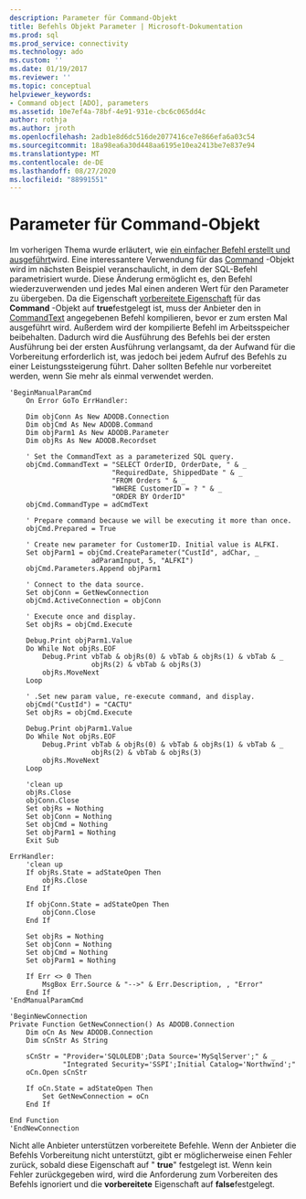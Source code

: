 ```yaml
---
description: Parameter für Command-Objekt
title: Befehls Objekt Parameter | Microsoft-Dokumentation
ms.prod: sql
ms.prod_service: connectivity
ms.technology: ado
ms.custom: ''
ms.date: 01/19/2017
ms.reviewer: ''
ms.topic: conceptual
helpviewer_keywords:
- Command object [ADO], parameters
ms.assetid: 10e7ef4a-78bf-4e91-931e-cbc6c065dd4c
author: rothja
ms.author: jroth
ms.openlocfilehash: 2adb1e8d6dc516de2077416ce7e866efa6a03c54
ms.sourcegitcommit: 18a98ea6a30d448aa6195e10ea2413be7e837e94
ms.translationtype: MT
ms.contentlocale: de-DE
ms.lasthandoff: 08/27/2020
ms.locfileid: "88991551"
---
```

# <a name="command-object-parameters"></a>Parameter für Command-Objekt
Im vorherigen Thema wurde erläutert, wie [ein einfacher Befehl erstellt und ausgeführt](./creating-and-executing-a-simple-command.md)wird. Eine interessantere Verwendung für das [Command](../../reference/ado-api/command-object-ado.md) -Objekt wird im nächsten Beispiel veranschaulicht, in dem der SQL-Befehl parametrisiert wurde. Diese Änderung ermöglicht es, den Befehl wiederzuverwenden und jedes Mal einen anderen Wert für den Parameter zu übergeben. Da die Eigenschaft [vorbereitete Eigenschaft](../../reference/ado-api/prepared-property-ado.md) für das **Command** -Objekt auf **true**festgelegt ist, muss der Anbieter den in [CommandText](../../reference/ado-api/commandtext-property-ado.md) angegebenen Befehl kompilieren, bevor er zum ersten Mal ausgeführt wird. Außerdem wird der kompilierte Befehl im Arbeitsspeicher beibehalten. Dadurch wird die Ausführung des Befehls bei der ersten Ausführung bei der ersten Ausführung verlangsamt, da der Aufwand für die Vorbereitung erforderlich ist, was jedoch bei jedem Aufruf des Befehls zu einer Leistungssteigerung führt. Daher sollten Befehle nur vorbereitet werden, wenn Sie mehr als einmal verwendet werden.  
  
```  
'BeginManualParamCmd  
    On Error GoTo ErrHandler:  
  
    Dim objConn As New ADODB.Connection  
    Dim objCmd As New ADODB.Command  
    Dim objParm1 As New ADODB.Parameter  
    Dim objRs As New ADODB.Recordset  
  
    ' Set the CommandText as a parameterized SQL query.  
    objCmd.CommandText = "SELECT OrderID, OrderDate, " & _  
                         "RequiredDate, ShippedDate " & _  
                         "FROM Orders " & _  
                         "WHERE CustomerID = ? " & _  
                         "ORDER BY OrderID"  
    objCmd.CommandType = adCmdText  
  
    ' Prepare command because we will be executing it more than once.  
    objCmd.Prepared = True  
  
    ' Create new parameter for CustomerID. Initial value is ALFKI.  
    Set objParm1 = objCmd.CreateParameter("CustId", adChar, _  
                    adParamInput, 5, "ALFKI")  
    objCmd.Parameters.Append objParm1  
  
    ' Connect to the data source.  
    Set objConn = GetNewConnection  
    objCmd.ActiveConnection = objConn  
  
    ' Execute once and display.  
    Set objRs = objCmd.Execute  
  
    Debug.Print objParm1.Value  
    Do While Not objRs.EOF  
        Debug.Print vbTab & objRs(0) & vbTab & objRs(1) & vbTab & _  
                    objRs(2) & vbTab & objRs(3)  
        objRs.MoveNext  
    Loop  
  
    ' .Set new param value, re-execute command, and display.  
    objCmd("CustId") = "CACTU"  
    Set objRs = objCmd.Execute  
  
    Debug.Print objParm1.Value  
    Do While Not objRs.EOF  
        Debug.Print vbTab & objRs(0) & vbTab & objRs(1) & vbTab & _  
                    objRs(2) & vbTab & objRs(3)  
        objRs.MoveNext  
    Loop  
  
    'clean up  
    objRs.Close  
    objConn.Close  
    Set objRs = Nothing  
    Set objConn = Nothing  
    Set objCmd = Nothing  
    Set objParm1 = Nothing  
    Exit Sub  
  
ErrHandler:  
    'clean up  
    If objRs.State = adStateOpen Then  
        objRs.Close  
    End If  
  
    If objConn.State = adStateOpen Then  
        objConn.Close  
    End If  
  
    Set objRs = Nothing  
    Set objConn = Nothing  
    Set objCmd = Nothing  
    Set objParm1 = Nothing  
  
    If Err <> 0 Then  
        MsgBox Err.Source & "-->" & Err.Description, , "Error"  
    End If  
'EndManualParamCmd  
  
'BeginNewConnection  
Private Function GetNewConnection() As ADODB.Connection  
    Dim oCn As New ADODB.Connection  
    Dim sCnStr As String  
  
    sCnStr = "Provider='SQLOLEDB';Data Source='MySqlServer';" & _  
             "Integrated Security='SSPI';Initial Catalog='Northwind';"  
    oCn.Open sCnStr  
  
    If oCn.State = adStateOpen Then  
        Set GetNewConnection = oCn  
    End If  
  
End Function  
'EndNewConnection  
```  
  
 Nicht alle Anbieter unterstützen vorbereitete Befehle. Wenn der Anbieter die Befehls Vorbereitung nicht unterstützt, gibt er möglicherweise einen Fehler zurück, sobald diese Eigenschaft auf " **true**" festgelegt ist. Wenn kein Fehler zurückgegeben wird, wird die Anforderung zum Vorbereiten des Befehls ignoriert und die **vorbereitete** Eigenschaft auf **false**festgelegt.